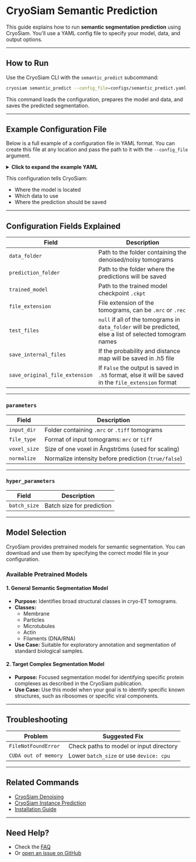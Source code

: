 # CryoSiam Semantic Prediction

This guide explains how to run **semantic segmentation prediction** using CryoSiam. You'll use a YAML config file to specify your model, data, and output options.

---

## How to Run

Use the CryoSiam CLI with the `semantic_predict` subcommand:

```bash
cryosiam semantic_predict --config_file=configs/semantic_predict.yaml
```

This command loads the configuration, prepares the model and data, and saves the predicted segmentation.

---

## Example Configuration File

Below is a full example of a configuration file in YAML format. You can create this file at any location and pass the path to it with the `--config_file` argument.

<details>
<summary><strong>Click to expand the example YAML</strong></summary>

```yaml
data_folder: '/scratch/cryosiam/tomograms/'
prediction_folder: '/scratch/cryosiam/experiments/dense_simsiam_semantic/predictions'
trained_model: '/scratch/cryosiam/experiments/dense_simsiam_semantic/model/model-best.ckpt'
file_extension: '.mrc'

test_files: [ 'TS_56_6.80Apx.mrc', 'TS_61_6.80Apx.mrc' ]

save_internal_files: False
save_original_file_extension: False

parameters:
  gpu_devices: 1
  data:
    patch_size: [ 128, 128, 128 ]
    min: 0
    max: 1
    mean: 0
    std: 1
  network:
    in_channels: 1
    spatial_dims: 3
    out_channels: 1
    postprocessing: True
    postprocessing_sizes: [ -1, 10000, -1, -1, -1 ]

hyper_parameters:
  batch_size: 5
```

</details>

This configuration tells CryoSiam:
- Where the model is located
- Which data to use
- Where the prediction should be saved

---

## Configuration Fields Explained

| Field                          | Description                                                                                               |
|--------------------------------|-----------------------------------------------------------------------------------------------------------|
| `data_folder`                  | Path to the folder containing the denoised/noisy tomograms                                                |
| `prediction_folder`            | Path to the folder where the predictions will be saved                                                    |
| `trained_model`                | Path to the trained model checkpoint `.ckpt`                                                              |
| `file_extension`               | File extension of the tomograms, can be `.mrc` or `.rec`                                                  |
| `test_files`                   | `null` if all of the tomograms in `data_folder` will be predicted, else a list of selected tomogram names |
| `save_internal_files`          | If the probability and distance map will be saved in .h5 file                                             |
| `save_original_file_extension` | If `False` the output is saved in `.h5` format, else it will be saved in the `file_extension` format      |

---

### `parameters`

| Field        | Description                                          |
|--------------|------------------------------------------------------|
| `input_dir`  | Folder containing `.mrc` or `.tiff` tomograms        |
| `file_type`  | Format of input tomograms: `mrc` or `tiff`           |
| `voxel_size` | Size of one voxel in Ångströms (used for scaling)    |
| `normalize`  | Normalize intensity before prediction (`true/false`) |

---

### `hyper_parameters`

| Field                   | Description                                     |
|-------------------------|-------------------------------------------------|
| `batch_size`            | Batch size for prediction                       |

---

## Model Selection

CryoSiam provides pretrained models for semantic segmentation. You can download and use them by specifying the correct model file in your configuration.

### Available Pretrained Models

#### 1. **General Semantic Segmentation Model**

- **Purpose:** Identifies broad structural classes in cryo-ET tomograms.
- **Classes:** 
  - Membrane
  - Particles
  - Microtubules
  - Actin
  - Filaments (DNA/RNA)
- **Use Case:** Suitable for exploratory annotation and segmentation of standard biological samples.

#### 2. **Target Complex Segmentation Model**

- **Purpose:** Focused segmentation model for identifying specific protein complexes as described in the CryoSiam publication.
- **Use Case:** Use this model when your goal is to identify specific known structures, such as ribosomes or specific viral components.

---

## Troubleshooting

| Problem                      | Suggested Fix |
|------------------------------|---------------|
| `FileNotFoundError`          | Check paths to model or input directory |
| `CUDA out of memory`         | Lower `batch_size` or use `device: cpu` |

---

## Related Commands

- [CryoSiam Denoising](../denoising/prediction.md)
- [CryoSiam Instance Prediction](../instance/prediction.md)
- [Installation Guide](../installation.md)

---

## Need Help?

- Check the [FAQ](../faq.md)  
- Or [open an issue on GitHub](https://github.com/frosinastojanovska/cryosiam/issues)
